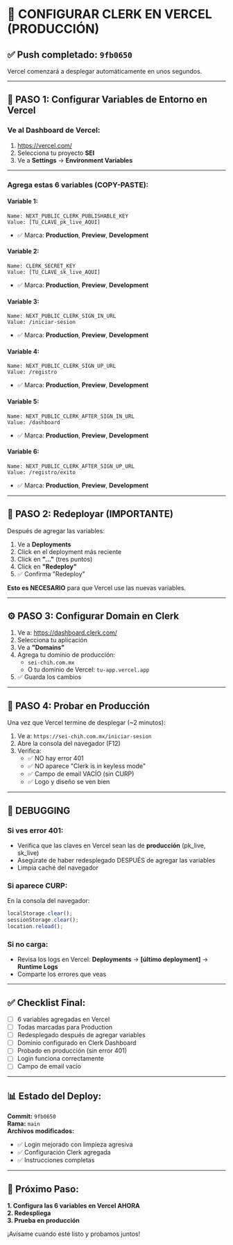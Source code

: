 # 🚀 CONFIGURAR CLERK EN VERCEL (PRODUCCIÓN)

## ✅ Push completado: `9fb0650`

Vercel comenzará a desplegar automáticamente en unos segundos.

---

## 🔑 PASO 1: Configurar Variables de Entorno en Vercel

### Ve al Dashboard de Vercel:
1. https://vercel.com/
2. Selecciona tu proyecto **SEI**
3. Ve a **Settings** → **Environment Variables**

---

### Agrega estas 6 variables (COPY-PASTE):

#### **Variable 1:**
```
Name: NEXT_PUBLIC_CLERK_PUBLISHABLE_KEY
Value: [TU_CLAVE_pk_live_AQUI]
```
- ✅ Marca: **Production**, **Preview**, **Development**

#### **Variable 2:**
```
Name: CLERK_SECRET_KEY  
Value: [TU_CLAVE_sk_live_AQUI]
```
- ✅ Marca: **Production**, **Preview**, **Development**

#### **Variable 3:**
```
Name: NEXT_PUBLIC_CLERK_SIGN_IN_URL
Value: /iniciar-sesion
```
- ✅ Marca: **Production**, **Preview**, **Development**

#### **Variable 4:**
```
Name: NEXT_PUBLIC_CLERK_SIGN_UP_URL
Value: /registro
```
- ✅ Marca: **Production**, **Preview**, **Development**

#### **Variable 5:**
```
Name: NEXT_PUBLIC_CLERK_AFTER_SIGN_IN_URL
Value: /dashboard
```
- ✅ Marca: **Production**, **Preview**, **Development**

#### **Variable 6:**
```
Name: NEXT_PUBLIC_CLERK_AFTER_SIGN_UP_URL
Value: /registro/exito
```
- ✅ Marca: **Production**, **Preview**, **Development**

---

## 🔄 PASO 2: Redeployar (IMPORTANTE)

Después de agregar las variables:

1. Ve a **Deployments**
2. Click en el deployment más reciente
3. Click en **"..."** (tres puntos)
4. Click en **"Redeploy"**
5. ✅ Confirma "Redeploy"

**Esto es NECESARIO** para que Vercel use las nuevas variables.

---

## ⚙️ PASO 3: Configurar Domain en Clerk

1. Ve a: https://dashboard.clerk.com/
2. Selecciona tu aplicación
3. Ve a **"Domains"**
4. Agrega tu dominio de producción:
   - `sei-chih.com.mx`
   - O tu dominio de Vercel: `tu-app.vercel.app`
5. ✅ Guarda los cambios

---

## 🧪 PASO 4: Probar en Producción

Una vez que Vercel termine de desplegar (~2 minutos):

1. Ve a: `https://sei-chih.com.mx/iniciar-sesion`
2. Abre la consola del navegador (F12)
3. Verifica:
   - ✅ NO hay error 401
   - ✅ NO aparece "Clerk is in keyless mode"
   - ✅ Campo de email VACÍO (sin CURP)
   - ✅ Logo y diseño se ven bien

---

## 🐛 DEBUGGING

### Si ves error 401:
- Verifica que las claves en Vercel sean las de **producción** (pk_live, sk_live)
- Asegúrate de haber redesplegado DESPUÉS de agregar las variables
- Limpia caché del navegador

### Si aparece CURP:
En la consola del navegador:
```javascript
localStorage.clear();
sessionStorage.clear();
location.reload();
```

### Si no carga:
- Revisa los logs en Vercel: **Deployments** → **[último deployment]** → **Runtime Logs**
- Comparte los errores que veas

---

## ✅ Checklist Final:

- [ ] 6 variables agregadas en Vercel
- [ ] Todas marcadas para Production
- [ ] Redesplegado después de agregar variables
- [ ] Dominio configurado en Clerk Dashboard
- [ ] Probado en producción (sin error 401)
- [ ] Login funciona correctamente
- [ ] Campo de email vacío

---

## 📊 Estado del Deploy:

**Commit:** `9fb0650`  
**Rama:** `main`  
**Archivos modificados:**
- ✅ Login mejorado con limpieza agresiva
- ✅ Configuración Clerk agregada
- ✅ Instrucciones completas

---

## 🎯 Próximo Paso:

**1. Configura las 6 variables en Vercel AHORA**  
**2. Redespliega**  
**3. Prueba en producción**  

¡Avísame cuando esté listo y probamos juntos!

